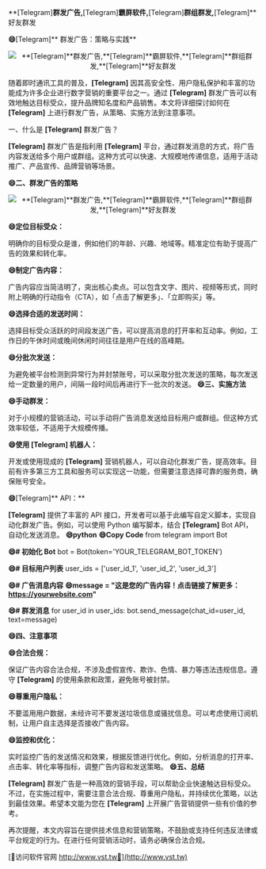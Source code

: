 **[Telegram]**群发广告,**[Telegram]**霸屏软件,**[Telegram]**群组群发,**[Telegram]**好友群发

**😄**[Telegram]** 群发广告：策略与实践**

 <center><img src="https://vst.tw/MP4/tuiguang/png/4.png" alt="**[Telegram]**群发广告,**[Telegram]**霸屏软件,**[Telegram]**群组群发,**[Telegram]**好友群发"></center>

随着即时通讯工具的普及，**[Telegram]** 因其高安全性、用户隐私保护和丰富的功能成为许多企业进行数字营销的重要平台之一。通过 **[Telegram]** 群发广告可以有效地触达目标受众，提升品牌知名度和产品销售。本文将详细探讨如何在 **[Telegram]** 上进行群发广告，从策略、实施方法到注意事项。

一、什么是 **[Telegram]** 群发广告？

**[Telegram]** 群发广告是指利用 **[Telegram]** 平台，通过群发消息的方式，将广告内容发送给多个用户或群组。这种方式可以快速、大规模地传递信息，适用于活动推广、产品宣传、品牌营销等场景。

**😄二、群发广告的策略**

 <center><img src="https://vst.tw/MP4/tuiguang/png/0.png" alt="**[Telegram]**群发广告,**[Telegram]**霸屏软件,**[Telegram]**群组群发,**[Telegram]**好友群发"></center>

**😄定位目标受众：**

明确你的目标受众是谁，例如他们的年龄、兴趣、地域等。精准定位有助于提高广告的效果和转化率。

**😄制定广告内容：**

广告内容应当简洁明了，突出核心卖点。可以包含文字、图片、视频等形式，同时附上明确的行动指令（CTA），如「点击了解更多」、「立即购买」等。

**😄选择合适的发送时间：**

选择目标受众活跃的时间段发送广告，可以提高消息的打开率和互动率。例如，工作日的午休时间或晚间休闲时间往往是用户在线的高峰期。

**😄分批次发送：**

为避免被平台检测到异常行为并封禁账号，可以采取分批次发送的策略，每次发送给一定数量的用户，间隔一段时间后再进行下一批次的发送。
**😄三、实施方法**

**😄手动群发：**

对于小规模的营销活动，可以手动将广告消息发送给目标用户或群组。但这种方式效率较低，不适用于大规模传播。

**😄使用 **[Telegram]** 机器人：**

开发或使用现成的 **[Telegram]** 营销机器人，可以自动化群发广告，提高效率。目前有许多第三方工具和服务可以实现这一功能，但需要注意选择可靠的服务商，确保账号安全。

**😄**[Telegram]** API：**

**[Telegram]** 提供了丰富的 API 接口，开发者可以基于此编写自定义脚本，实现自动化群发广告。例如，可以使用 Python 编写脚本，结合 **[Telegram]** Bot API，自动化发送消息。
**😄python**
**😄Copy Code**
from telegram import Bot

**😄# 初始化 Bot**
bot = Bot(token='YOUR_TELEGRAM_BOT_TOKEN')

**😄# 目标用户列表**
user_ids = ['user_id_1', 'user_id_2', 'user_id_3']

**😄# 广告消息内容**
**😄message = "这是您的广告内容！点击链接了解更多：https://yourwebsite.com"**

**😄# 群发消息**
for user_id in user_ids:
    bot.send_message(chat_id=user_id, text=message)

**😄四、注意事项**

**😄合法合规：**

保证广告内容合法合规，不涉及虚假宣传、欺诈、色情、暴力等违法违规信息。遵守 **[Telegram]** 的使用条款和政策，避免账号被封禁。

**😄尊重用户隐私：**

不要滥用用户数据，未经许可不要发送垃圾信息或骚扰信息。可以考虑使用订阅机制，让用户自主选择是否接收广告内容。

**😄监控和优化：**

实时监控广告的发送情况和效果，根据反馈进行优化。例如，分析消息的打开率、点击率、转化率等指标，调整广告内容和发送策略。
**😄五、总结**

**[Telegram]** 群发广告是一种高效的营销手段，可以帮助企业快速触达目标受众。不过，在实施过程中，需要注意合法合规、尊重用户隐私，并持续优化策略，以达到最佳效果。希望本文能为您在 **[Telegram]** 上开展广告营销提供一些有价值的参考。

再次提醒，本文内容旨在提供技术信息和营销策略，不鼓励或支持任何违反法律或平台规定的行为。在进行任何营销活动时，请务必确保合法合规。


[👻访问软件官网 http://www.vst.tw👻](http://www.vst.tw)
